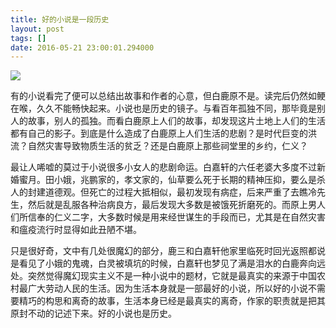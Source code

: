 ```yaml
---
title: 好的小说是一段历史
layout: post
tags: []
date: 2016-05-21 23:00:01.294000
---
```

![]({{site.cdnurl}}/assets/yinshui/images/posts/2016/05/bailuyuan.jpg)

有的小说看完了便可以总结出故事和作者的心意，但白鹿原不是。读完后仍然如鲠在喉，久久不能畅快起来。小说也是历史的镜子。与看百年孤独不同，那毕竟是别人的故事，别人的孤独。而看白鹿原上人们的故事，却发现这片土地上人们的生活都有自己的影子。到底是什么造成了白鹿原上人们生活的悲剧？是时代巨变的洪流？自然灾害导致物质生活的贫乏？还是白鹿原上那些祠堂里的乡约，仁义？

最让人唏嘘的莫过于小说很多小女人的悲剧命运。白嘉轩的六任老婆大多度不过新婚蜜月。田小娥，兆鹏家的，孝文家的，仙草要么死于长期的精神压抑，要么是杀人的封建道德观。但死亡的过程大抵相似，最初发现有病症，后来严重了去瞧冷先生，然后就是乱服各种治病良方，最后发现大多数是被饿死折磨死的。而原上男人们所信奉的仁义二字，大多数时候是用来经世谋生的手段而已，尤其是在自然灾害和瘟疫流行时显得如此丑陋不堪。

只是很好奇，文中有几处很魔幻的部分，鹿三和白嘉轩他家里临死时回光返照都说是看见了小娥的鬼魂，白灵被填坑的时候，白嘉轩也梦见了满是泪水的白鹿奔向远处。突然觉得魔幻现实主义不是一种小说中的题材，它就是最真实的来源于中国农村最广大劳动人民的生活。因为生活本身就是一部最好的小说，所以好的小说不需要精巧的构思和离奇的故事，生活本身已经是最真实的离奇，作家的职责就是把其原封不动的记述下来。好的小说也是历史。

